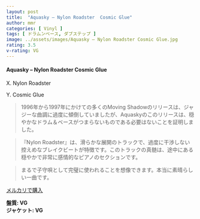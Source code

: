 ```yaml
---
layout: post
title:  "Aquasky – Nylon Roadster  Cosmic Glue"
author: mmr
categories: [ Vinyl ]
tags: [ ドラムンベース, ダブステップ ]
image: ../assets/images/Aquasky – Nylon Roadster Cosmic Glue.jpg
rating: 3.5
v-rating: VG
---
```


#### Aquasky – Nylon Roadster  Cosmic Glue

X. Nylon Roadster

Y. Cosmic Glue

> 1996年から1997年にかけての多くのMoving Shadowのリリースは、ジャジーな曲調に過度に傾倒していましたが、Aquaskyのこのリリースは、穏やかなドラム＆ベースがつまらないものである必要はないことを証明しました。

> 『Nylon Roadster』は、滑らかな展開のトラックで、過度に干渉しない控えめなブレイクビートが特徴です。このトラックの真髄は、途中にある穏やかで非常に感情的なピアノのセクションです。

> まるで子守唄として完璧に使われることを想像できます。本当に素晴らしい一曲です。

[メルカリで購入](https://jp.mercari.com/item/m84434801659)

<div class="mt-4 mb-4 d-flex align-items-center">
<strong class="mr-1">盤質: VG</strong>
</div>
<div class="mt-4 mb-4 d-flex align-items-center">
<strong class="mr-1">ジャケット: VG</strong>
</div>
